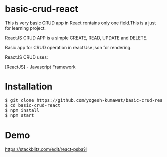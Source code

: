 # basic-crud-react
This is very basic CRUD app in React contains only one field.This is a just for learning project.

ReactJS CRUD APP is a simple CREATE, READ, UPDATE and DELETE.

Basic app for CRUD operation in react
Use json for rendering.

ReactJS CRUD uses:

[ReactJS] - Javascript Framework

# Installation 
<pre>
$ git clone https://github.com/yogesh-kumawat/basic-crud-react.git
$ cd basic-crud-react
$ npm install
$ npm start
</pre>

# Demo

https://stackblitz.com/edit/react-psba9l
